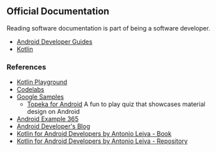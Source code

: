 ## Official Documentation

Reading software documentation is part of being a software developer.

* [Android Developer Guides](https://developer.android.com/guide/)
* [Kotlin](http://kotlinlang.org/docs/reference/)

### References

* [Kotlin Playground](https://try.kotlinlang.org)
* [Codelabs](https://codelabs.developers.google.com)
* [Google Samples](https://github.com/googlesamples?utf8=✓&q=k&type=&language=)
    - [Topeka for Android](https://github.com/googlesamples/android-topeka) A fun to play quiz that showcases material design on Android
* [Android Example 365](https://androidexample365.com)
* [Android Developer's Blog](https://android-developers.googleblog.com/2015/06/more-material-design-with-topeka-for_16.html)
* [Kotlin for Android Developers by Antonio Leiva - Book](https://antonioleiva.com/kotlin-android-developers-book/)
* [Kotlin for Android Developers by Antonio Leiva - Repository](https://github.com/antoniolg/Kotlin-for-Android-Developers)